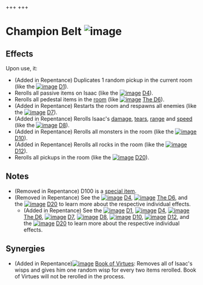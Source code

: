 +++
+++

 # Champion Belt ![image](/image/Champion_Belt.png) 


Effects
---------


Upon use, it:



* (Added in Repentance) Duplicates 1 random pickup in the current room (like the [![image](/image/D1.png)](/wiki/D1 "D1") [D1](/wiki/D1 "D1")).
* Rerolls all passive items on Isaac (like the [![image](/image/D4.png)](/wiki/D4 "D4") [D4](/wiki/D4 "D4")).
* Rerolls all pedestal items in the [room](/wiki/Rooms "Rooms") (like [![image](/image/The_D6.png)](/wiki/The_D6 "The D6") [The D6](/wiki/The_D6 "The D6")).
* (Added in Repentance) Restarts the room and respawns all enemies (like the [![image](/image/D7.png)](/wiki/D7 "D7") [D7](/wiki/D7 "D7")).
* (Added in Repentance) Rerolls Isaac's [damage](/wiki/Damage "Damage"), [tears](/wiki/Tears "Tears"), [range](/wiki/Range "Range") and [speed](/wiki/Speed "Speed") (like the [![image](/image/D8.png)](/wiki/D8 "D8") [D8](/wiki/D8 "D8")).
* (Added in Repentance) Rerolls all monsters in the room (like the [![image](/image/D10.png)](/wiki/D10 "D10") [D10](/wiki/D10 "D10")).
* (Added in Repentance) Rerolls all rocks in the room (like the [![image](/image/D12.png)](/wiki/D12 "D12") [D12](/wiki/D12 "D12")).
* Rerolls all pickups in the room (like the [![image](/image/D20.png)](/wiki/D20 "D20") [D20](/wiki/D20 "D20")).


Notes
-------


* (Removed in Repentance) D100 is a [special item](/wiki/Special_item "Special item").
* (Removed in Repentance) See the [![image](/image/D4.png)](/wiki/D4 "D4") [D4](/wiki/D4 "D4"), [![image](/image/The_D6.png)](/wiki/The_D6 "The D6") [The D6](/wiki/The_D6 "The D6"), and the [![image](/image/D20.png)](/wiki/D20 "D20") [D20](/wiki/D20 "D20") to learn more about the respective individual effects.
	+ (Added in Repentance) See the [![image](/image/D1.png)](/wiki/D1 "D1") [D1](/wiki/D1 "D1"), [![image](/image/D4.png)](/wiki/D4 "D4") [D4](/wiki/D4 "D4"), [![image](/image/The_D6.png)](/wiki/The_D6 "The D6") [The D6](/wiki/The_D6 "The D6"), [![image](/image/D7.png)](/wiki/D7 "D7") [D7](/wiki/D7 "D7"), [![image](/image/D8.png)](/wiki/D8 "D8") [D8](/wiki/D8 "D8"), [![image](/image/D10.png)](/wiki/D10 "D10") [D10](/wiki/D10 "D10"), [![image](/image/D12.png)](/wiki/D12 "D12") [D12](/wiki/D12 "D12"), and the [![image](/image/D20.png)](/wiki/D20 "D20") [D20](/wiki/D20 "D20") to learn more about the respective individual effects.


Synergies
-----------


* (Added in Repentance)[![image](/image/Book_of_Virtues.png)](/wiki/Book_of_Virtues "Book of Virtues") [Book of Virtues](/wiki/Book_of_Virtues "Book of Virtues"): Removes all of Isaac's wisps and gives him one random wisp for every two items rerolled. Book of Virtues will not be rerolled in the process.


